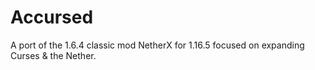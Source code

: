 # Accursed
A port of the 1.6.4 classic mod NetherX for 1.16.5 focused on expanding Curses & the Nether.
